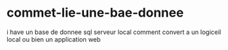# commet-lie-une-bae-donnee
i have un base de donnee sql serveur local comment convert a un logiceil local ou bien un application web 

